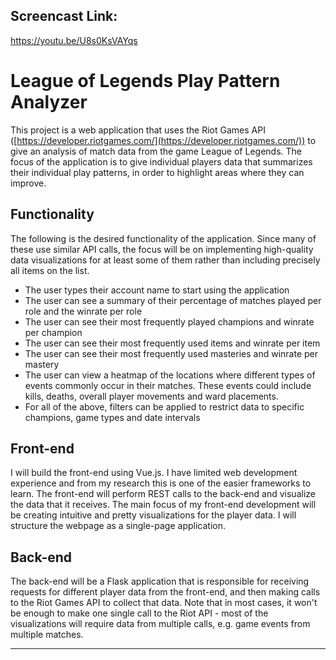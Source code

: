## Screencast Link:

https://youtu.be/U8s0KsVAYqs

# League of Legends Play Pattern Analyzer
This project is a web application that uses the Riot Games API ([https://developer.riotgames.com/](https://developer.riotgames.com/)) to give an analysis of match data from the game League of Legends. The focus of the application is to give individual players data that summarizes their individual play patterns, in order to highlight areas where they can improve.

## Functionality
The following is the desired functionality of the application. Since many of these use similar API calls, the focus will be on implementing high-quality data visualizations for at least some of them rather than including precisely all items on the list.
* The user types their account name to start using the application
* The user can see a summary of their percentage of matches played per role and the winrate per role
* The user can see their most frequently played champions and winrate per champion
* The user can see their most frequently used items and winrate per item
* The user can see their most frequently used masteries and winrate per mastery
* The user can view a heatmap of the locations where different types of events commonly occur in their matches. These events could include kills, deaths, overall player movements and ward placements. 
* For all of the above, filters can be applied to restrict data to specific champions, game types and date intervals

## Front-end

I will build the front-end using Vue.js. I have limited web development experience and from my research this is one of the easier frameworks to learn. The front-end will perform REST calls to the back-end and visualize the data that it receives. The main focus of my front-end development will be creating intuitive and pretty visualizations for the player data. I will structure the webpage as a single-page application.

## Back-end

The back-end will be a Flask application that is responsible for receiving requests for different player data from the front-end, and then making calls to the Riot Games API to collect that data. Note that in most cases, it won't be enough to make one single call to the Riot API - most of the visualizations will require data from multiple calls, e.g. game events from multiple matches.

---